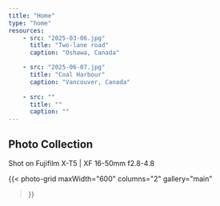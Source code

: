 ```yaml
---
title: "Home"
type: "home"
resources:
    - src: "2025-03-06.jpg"
      title: "Two-lane road"
      caption: "Oshawa, Canada"

    - src: "2025-06-07.jpg"
      title: "Coal Harbour"
      caption: "Vancouver, Canada"
    
    - src: ""
      title: ""
      caption: ""
---
```


## Photo Collection
Shot on Fujifilm X-T5 | XF 16-50mm f2.8-4.8

{{< photo-grid 
    maxWidth="600"
    columns="2"
    gallery="main"
>}}